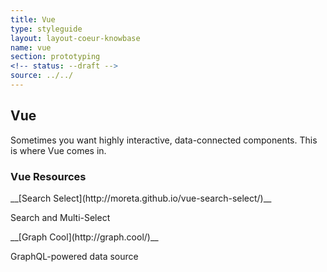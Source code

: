 ```yaml
---
title: Vue
type: styleguide
layout: layout-coeur-knowbase
name: vue
section: prototyping
<!-- status: --draft -->
source: ../../
---
```


<main markdown="1">



## Vue

Sometimes you want highly interactive, data-connected components. This is where Vue comes in.


### Vue Resources


<div class="_grid-three" >

<div class="_card " markdown="1">
__[Search Select](http://moreta.github.io/vue-search-select/)__

Search and Multi-Select
</div>


<div class="_card " markdown="1">
__[Graph Cool](http://graph.cool/)__

GraphQL-powered data source
</div>




</div>




</main>




